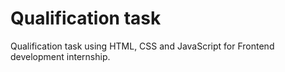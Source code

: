 # Qualification task
Qualification task using HTML, CSS and JavaScript for Frontend development internship.
